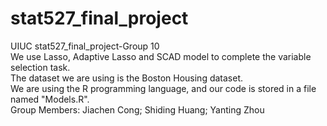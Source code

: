 # stat527_final_project
UIUC stat527_final_project-Group 10
<br>
We use Lasso, Adaptive Lasso and SCAD model to complete the variable selection task.
<br>
The dataset we are using is the Boston Housing dataset.
<br>
We are using the R programming language, and our code is stored in a file named "Models.R".
<br>
Group Members: Jiachen Cong; Shiding Huang; Yanting Zhou
